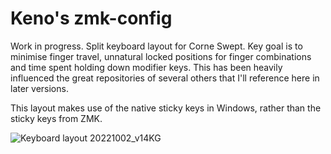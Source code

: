 # Keno's zmk-config
Work in progress. Split keyboard layout for Corne Swept. Key goal is to minimise finger travel, unnatural locked positions for finger combinations and time spent holding down modifier keys.
This has been heavily influenced the great repositories of several others that I'll reference here in later versions.

This layout makes use of the native sticky keys in Windows, rather than the sticky keys from ZMK.

![Keyboard layout 20221002_v14KG](https://user-images.githubusercontent.com/98191197/193468815-090f3aef-9d2d-42ac-bfcd-8687e32f2221.jpg)
